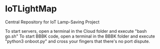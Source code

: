 # IoTLightMap
Central Repository for IoT Lamp-Saving Project

To start servers, open a terminal in the Cloud folder and execute "bash go.sh"
To start BBBK code, open a terminal in the BBBK folder and execute "python3 onboot.py"
    and cross your fingers that there's no port dispute.
